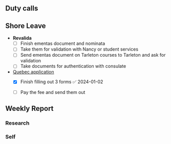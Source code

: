 ## Duty calls

## Shore Leave
- **Revalida**
	- [ ] Finish ementas document and nominata
	- [ ] Take them for validation with Nancy or student services
	- [ ] Send ementas document on Tarleton courses to Tarleton and ask for validation
	- [ ] Take documents for authentication with consulate

- [Quebec application](https://www.quebec.ca/en/immigration/sponsor-family-member/sponsoring-spouse-conjugal-partner/submitting-undertaking-application)
	- [x] Finish filling out 3 forms ✅ 2024-01-02
	- [ ] Pay the fee and send them out


## Weekly Report
### Research

### Self

